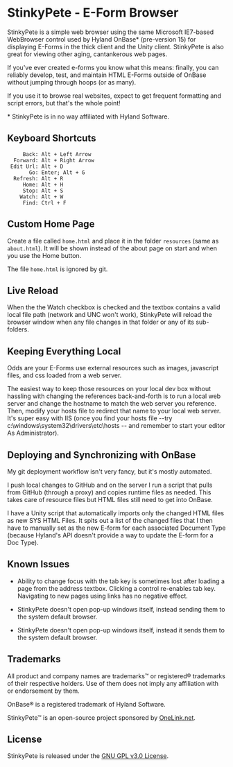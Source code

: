﻿# StinkyPete - E-Form Browser

StinkyPete is a simple web browser using the same Microsoft IE7-based WebBrowser control used by Hyland OnBase* (pre-version 15) for displaying E-Forms in the thick client and the Unity client. StinkyPete is also great for viewing other aging, cantankerous web pages.

If you've ever created e-forms you know what this means: finally, you can reliably develop, test, and maintain HTML E-Forms outside of OnBase without jumping through hoops (or as many).

If you use it to browse real websites, expect to get frequent formatting and script errors, but that's the whole point!

\* StinkyPete is in no way affiliated with Hyland Software.


## Keyboard Shortcuts

```
     Back: Alt + Left Arrow
  Forward: Alt + Right Arrow
 Edit Url: Alt + D
       Go: Enter; Alt + G
  Refresh: Alt + R
     Home: Alt + H
     Stop: Alt + S
    Watch: Alt + W
     Find: Ctrl + F
```

## Custom Home Page

Create a file called `home.html` and place it in the folder `resources` (same as `about.html`). It will be shown instead of the about page on start and when you use the Home button.

The file `home.html` is ignored by git.

## Live Reload

When the the Watch checkbox is checked and the textbox contains a valid local file path (network and UNC won't work), StinkyPete will reload the browser window when any file changes in that folder or any of its sub-folders. 

## Keeping Everything Local

Odds are your E-Forms use external resources such as images, javascript files, and css loaded from a web server.

The easiest way to keep those resources on your local dev box without hassling with changing the references back-and-forth is to run a local web server and change the hostname to match the web server you reference. Then, modify your hosts file to redirect that name to your local web server. It's super easy with IIS (once you find your hosts file --try c:\windows\system32\drivers\etc\hosts -- and remember to start your editor As Administrator).

## Deploying and Synchronizing with OnBase

My git deployment workflow isn't very fancy, but it's mostly automated.

I push local changes to GitHub and on the server I run a script that pulls from GitHub (through a proxy) and copies runtime files as needed. This takes care of resource files but HTML files still need to get into OnBase.

I have a Unity script that automatically imports only the changed HTML files as new SYS HTML Files. It spits out a list of the changed files that I then have to manually set as the new E-form for each associated Document Type (because Hyland's API doesn't provide a way to update the E-form for a Doc Type).

## Known Issues

- Ability to change focus with the tab key is sometimes lost after loading a page from the address textbox. Clicking a control re-enables tab key. Navigating to new pages using links has no negative effect.

- StinkyPete doesn't open pop-up windows itself, instead sending them to the system default browser.
- StinkyPete doesn't open pop-up windows itself, instead it sends them to the system default browser.


## Trademarks

All product and company names are trademarks™ or registered® trademarks of their respective holders. Use of them does not imply any affiliation with or endorsement by them.

OnBase® is a registered trademark of Hyland Software.

StinkyPete™ is an open-source project sponsored by [OneLink.net](http://www.onelink.net).

## License

StinkyPete is released under the [GNU GPL v3.0 License](http://opensource.org/licenses/GPL-3.0).
